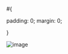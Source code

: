 #{

  padding: 0;
  margin: 0;

}


<p align="center">
  
![image](https://github.com/user-attachments/assets/e91b56a9-ef4b-4398-a264-3847424e4f8c)
</p>
